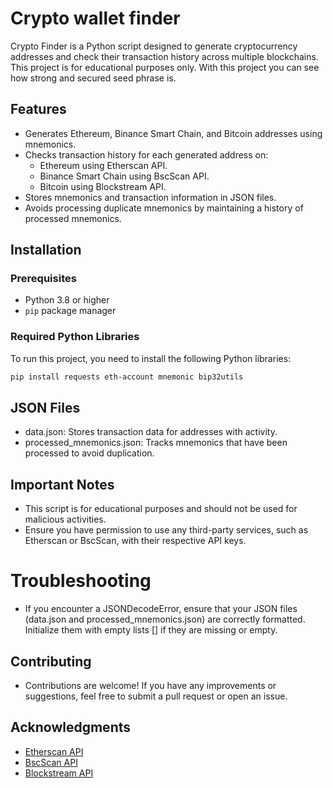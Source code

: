 # Crypto wallet finder
Crypto Finder is a Python script designed to generate cryptocurrency addresses and check their transaction history across multiple blockchains. This project is for educational purposes only. With this project you can see how strong and secured seed phrase is.

## Features

- Generates Ethereum, Binance Smart Chain, and Bitcoin addresses using mnemonics.
- Checks transaction history for each generated address on:
  - Ethereum using Etherscan API.
  - Binance Smart Chain using BscScan API.
  - Bitcoin using Blockstream API.
- Stores mnemonics and transaction information in JSON files.
- Avoids processing duplicate mnemonics by maintaining a history of processed mnemonics.

## Installation

### Prerequisites

- Python 3.8 or higher
- `pip` package manager

### Required Python Libraries

To run this project, you need to install the following Python libraries:

```bash
pip install requests eth-account mnemonic bip32utils
```

## JSON Files

- data.json: Stores transaction data for addresses with activity.
- processed_mnemonics.json: Tracks mnemonics that have been processed to avoid duplication.

## Important Notes
- This script is for educational purposes and should not be used for malicious activities.
- Ensure you have permission to use any third-party services, such as Etherscan or BscScan, with their respective API keys.

# Troubleshooting
- If you encounter a JSONDecodeError, ensure that your JSON files (data.json and processed_mnemonics.json) are correctly formatted. Initialize them with empty lists [] if they are missing or empty.

## Contributing
- Contributions are welcome! If you have any improvements or suggestions, feel free to submit a pull request or open an issue.


## Acknowledgments
- [Etherscan API](https://etherscan.io/apis)
- [BscScan API](https://bscscan.com/apis)
- [Blockstream API](https://blockstream.info/api/)
